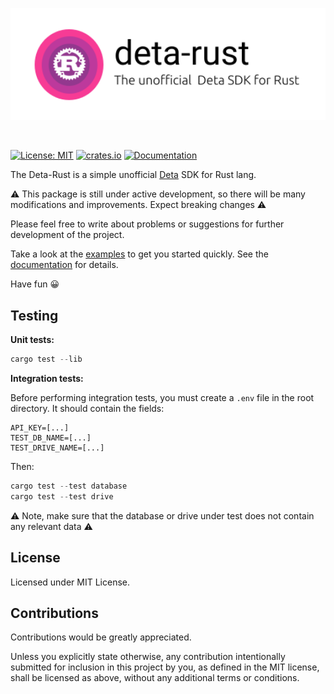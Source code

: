 <p align="center">
  <img width="800" src="https://github.com/JakubesP/deta-rust/blob/main/logo.svg?raw=true">
</p>

<br>

[![License: MIT](https://img.shields.io/badge/License-MIT-yellow.svg)](https://opensource.org/licenses/MIT)
[![crates.io](https://img.shields.io/crates/v/deta_rust.svg)](https://crates.io/crates/deta_rust)
[![Documentation](https://docs.rs/deta_rust/badge.svg)](https://docs.rs/deta_rust)

The Deta-Rust is a simple unofficial [Deta](https://www.deta.sh/) SDK for Rust lang.

⚠️ This package is still under active development, so there will be many modifications and improvements. Expect breaking changes ⚠️

Please feel free to write about problems or suggestions for further development of the project.

Take a look at the [examples](https://github.com/JakubesP/deta-rust/tree/main/examples) to get you started quickly. See the [documentation](https://docs.rs/deta_rust/latest/deta_rust/) for details.

Have fun 😀

## Testing

**Unit tests:**
```rust
cargo test --lib
```

**Integration tests:**

Before performing integration tests, you must create a `.env` file in the root directory. It should contain the fields:

```
API_KEY=[...]
TEST_DB_NAME=[...]
TEST_DRIVE_NAME=[...]
```

Then:

```rust
cargo test --test database
cargo test --test drive
```

⚠️ Note, make sure that the database or drive under test does not contain any relevant data ⚠️

## License

Licensed under MIT License.

## Contributions


Contributions would be greatly appreciated.

Unless you explicitly state otherwise, any contribution intentionally submitted for inclusion in this project by you, as defined in the MIT license, shall be licensed as above, without any additional terms or conditions.

